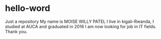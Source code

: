 # hello-word
Just a repository
My name is MOISE WILLY PATEL
I live in kigali-Rwanda, I studied at AUCA and graduated in 2016
I am now looking for job in IT fields.
Thank you.
